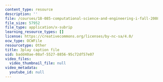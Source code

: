 ```yaml
---
content_type: resource
description: ''
file: /courses/18-085-computational-science-and-engineering-i-fall-2008/badd40ae08af5527885695c72df57e07_aGnegoNe8Xo.vtt
file_size: 57952
file_type: application/x-subrip
learning_resource_types: []
license: https://creativecommons.org/licenses/by-nc-sa/4.0/
ocw_type: OCWFile
resourcetype: Other
title: 3play caption file
uid: badd40ae-08af-5527-8856-95c72df57e07
video_files:
  video_thumbnail_file: null
video_metadata:
  youtube_id: null
---
```

